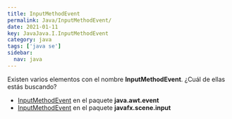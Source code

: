```yaml
---
title: InputMethodEvent
permalink: Java/InputMethodEvent/
date: 2021-01-11
key: JavaJava.I.InputMethodEvent
category: java
tags: ['java se']
sidebar: 
  nav: java
---
```


Existen varios elementos con el nombre **InputMethodEvent**. ¿Cuál de ellas estás buscando?
<ul>
<li><a href="/Java/InputMethodEvent-java-awt-event/">InputMethodEvent</a> en el paquete <strong>java.awt.event</strong></li>
<li><a href="/Java/InputMethodEvent-javafx-scene-input/">InputMethodEvent</a> en el paquete <strong>javafx.scene.input</strong></li>
<ul>
